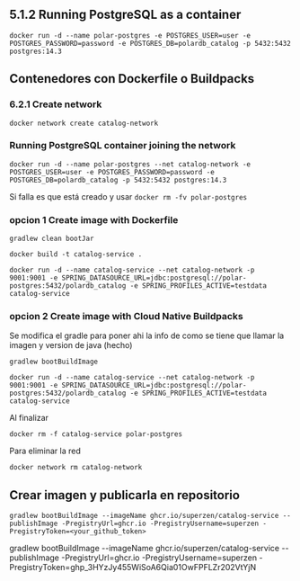 ## 5.1.2 Running PostgreSQL as a container

```
docker run -d --name polar-postgres -e POSTGRES_USER=user -e POSTGRES_PASSWORD=password -e POSTGRES_DB=polardb_catalog -p 5432:5432 postgres:14.3
```

## Contenedores con Dockerfile o Buildpacks

### 6.2.1 Create network

```
docker network create catalog-network
```

### Running PostgreSQL container joining the network

```
docker run -d --name polar-postgres --net catalog-network -e POSTGRES_USER=user -e POSTGRES_PASSWORD=password -e POSTGRES_DB=polardb_catalog -p 5432:5432 postgres:14.3
```

Si falla es que está creado y usar `docker rm -fv polar-postgres`

### opcion 1 Create image with Dockerfile

```
gradlew clean bootJar

docker build -t catalog-service .

docker run -d --name catalog-service --net catalog-network -p 9001:9001 -e SPRING_DATASOURCE_URL=jdbc:postgresql://polar-postgres:5432/polardb_catalog -e SPRING_PROFILES_ACTIVE=testdata catalog-service
```

### opcion 2 Create image with Cloud Native Buildpacks

Se modifica el gradle para poner ahi la info de como se tiene que llamar la imagen y version de java (hecho)

```
gradlew bootBuildImage

docker run -d --name catalog-service --net catalog-network -p 9001:9001 -e SPRING_DATASOURCE_URL=jdbc:postgresql://polar-postgres:5432/polardb_catalog -e SPRING_PROFILES_ACTIVE=testdata catalog-service
```

Al finalizar

```
docker rm -f catalog-service polar-postgres

```

Para eliminar la red

```
docker network rm catalog-network
```

## Crear imagen y publicarla en repositorio

```
gradlew bootBuildImage --imageName ghcr.io/superzen/catalog-service --publishImage -PregistryUrl=ghcr.io -PregistryUsername=superzen -PregistryToken=<your_github_token>
```

gradlew bootBuildImage --imageName ghcr.io/superzen/catalog-service --publishImage -PregistryUrl=ghcr.io
-PregistryUsername=superzen -PregistryToken=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

